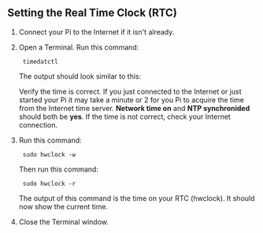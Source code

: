 ## Setting the Real Time Clock (RTC)

1. Connect your Pi to the Internet if it isn't already.  

1. Open a Terminal.  Run this command:

		timedatctl

	The output should look similar to this:
	
	Verify the time is correct. If you just connected to the Internet or just started your Pi it may take a minute or 2 for you Pi to acquire the time from the Internet time server.  __Network time on__ and __NTP synchronided__ should both be __yes__.  If the time is not correct, check your Internet connection.
	
1. Run this command:

		sudo hwclock -w 
	
	Then run this command:
	
		sudo hwclock -r 
		
	The output of this command is the time on your RTC (hwclock).  It should now show the current time.
	
1. Close the Terminal window.
	